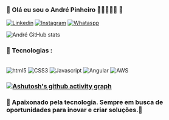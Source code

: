 ### 📌 Olá eu sou o André Pinheiro 🧑🏾‍💻🙋🏾 📌


[![Linkedin](https://img.shields.io/badge/LinkedIn-0077B5?style=for-the-badge&logo=linkedin&logoColor=white)](https://www.linkedin.com/in/andrepinheiroo/)
[![Instagram](https://img.shields.io/badge/Instagram-E4405F?style=for-the-badge&logo=instagram&logoColor=white)](https://www.instagram.com/andre_pinheirooo/)
[![Whataspp](https://img.shields.io/badge/WhatsApp-25D366?style=for-the-badge&logo=whatsapp&logoColor=white)](https://wa.me/5581993019412)

![André GitHub stats](https://github-readme-stats.vercel.app/api?username=andrepinheiroo&show_icons=true&theme=tokyonight)

### 📌 Tecnologias :
<div style="display: inline_block"><br/>
    <img aling="center" alt="html5" src="https://img.shields.io/badge/HTML5-E34F26?style=for-the-badge&logo=html5&logoColor=white">
    <img aling="center" alt="CSS3" src="https://img.shields.io/badge/CSS3-1572B6?style=for-the-badge&logo=css3&logoColor=white">
    <img aling="center" alt="Javascript" src="https://img.shields.io/badge/JavaScript-F7DF1E?style=for-the-badge&logo=javascript&logoColor=black">
    <img aling="center" alt="Angular" src="https://img.shields.io/badge/Angular-DD0031?style=for-the-badge&logo=angular&logoColor=white">
    <img aling="center" alt="AWS" src="https://img.shields.io/badge/Amazon_AWS-FF9900?style=for-the-badge&logo=amazonaws&logoColor=white">

### [![Ashutosh's github activity graph](https://github-readme-activity-graph.vercel.app/graph?username=andrepinheiroo&bg_color=1c1c24&color=2c8c8b&line=68b2c3&point=6c548c&area=true&hide_border=true)](https://github.com/ashutosh00710/github-readme-activity-graph)
  
### 🚀 Apaixonado pela tecnologia. Sempre em busca de oportunidades para inovar e criar soluções.🚀
</div>
